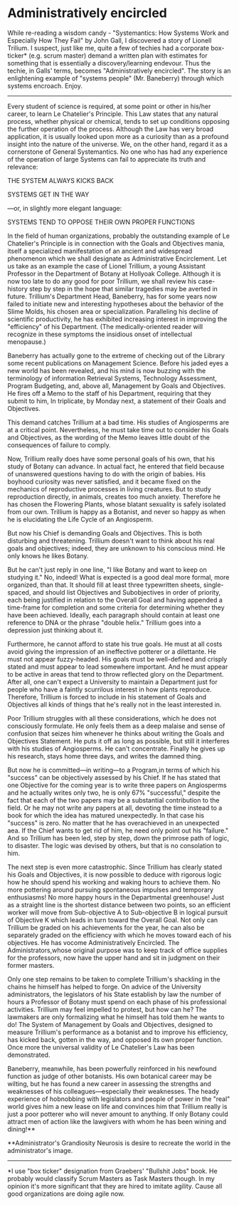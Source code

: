 # Administratively encircled

While re-reading a wisdom candy - "Systemantics: How Systems Work and Especially How They Fail" by John Gall, I discovered a story of Lionell Trilium. I suspect, just like me, quite a few of techies had a corporate box-ticker* (e.g. scrum master) demand a written plan with estimates for something that is essentially a discovery/learning endevour. Thus the techie, in Galls' terms, becomes "Administratively encircled". The story is an enlightening example of "systems people" (Mr. Baneberry) through which systems encroach. Enjoy.


-----------------------------------------------------------------------------------------------------------

 Every student of science is required, at some point or other in his/her career, to learn Le Chatelier's Principle. This Law states that any natural process, whether physical or chemical, tends to set up conditions opposing the further operation of the process. Although the Law has very broad application, it is usually looked upon more as a curiosity than as a profound insight into the nature of the universe. We, on the other hand, regard it as a cornerstone of General Systemantics. No one who has had any experience of the operation of large Systems can fail to appreciate its truth and relevance:

THE SYSTEM ALWAYS KICKS BACK  

SYSTEMS GET IN THE WAY  

—or, in slightly more elegant language:  

SYSTEMS TEND TO OPPOSE THEIR OWN PROPER FUNCTIONS  
   
   In the field of human organizations, probably the outstanding example of Le Chatelier's Principle is in connection with the Goals and Objectives mania, itself a specialized manifestation of an ancient and widespread phenomenon which we shall designate as Administrative Encirclement. Let us take as an example the case of Lionel Trillium, a young Assistant Professor in the Department of Botany at Hollyoak College. Although it is now too late to do any good for poor Trillium, we shall review his case-history step by step in the hope that similar tragedies may be averted in future. Trillium's Department Head, Baneberry, has for some years now failed to initiate new and interesting hypotheses about the behavior of the Slime Molds, his chosen area or specialization. Paralleling his decline of scientific productivity, he has exhibited increasing interest in improving the "efficiency" of his Department. (The medically-oriented reader will recognize in these symptoms the insidious onset of intellectual menopause.)  

Baneberry has actually gone to the extreme of checking out of the Library some recent publications on Management Science. Before his jaded eyes a new world has been revealed, and his mind is now buzzing with the terminology of information Retrieval Systems, Technology Assessment, Program Budgeting, and, above all, Management by Goals and Objectives. He fires off a Memo to the staff of his Department, requiring that they submit to him, In triplicate, by Monday next, a statement of their Goals and Objectives.  

This demand catches Trillium at a bad time. His studies of Angiosperms are at a critical point. Nevertheless, he must take time out to consider his Goals and Objectives, as the wording of the Memo leaves little doubt of the consequences of failure to comply. 

Now, Trillium really does have some personal goals of his own, that his study of Botany can advance. In actual fact, he entered that field because of unanswered questions having to do with the origin of babies. His boyhood curiosity was never satisfied, and it became fixed on the mechanics of reproductive processes in living creatures. But to study reproduction directly, in animals, creates too much anxiety. Therefore he has chosen the Flowering Plants, whose blatant sexuality is safely isolated from our own. Trillium is happy as a Botanist, and never so happy as when he is elucidating the Life Cycle of an Angiosperm.  

But now his Chief is demanding Goals and Objectives. This is both disturbing and threatening. Trillium doesn't want to think about his real goals and objectives; indeed, they are unknown to his conscious mind. He only knows he likes Botany.  

But he can't just reply in one line, "I like Botany and want to keep on studying it." No, indeed! What is expected is a good deal more formal, more organized, than that. It should fill at least three typewritten sheets, single-spaced, and should list Objectives and Subobjectives in order of priority, each being justified in relation to the Overall Goal and having appended a time-frame for completion and some criteria for determining whether they have been achieved. Ideally, each paragraph should contain at least one reference to DNA or the phrase "double helix." Trillium goes into a depression just thinking about it. 
 
Furthermore, he cannot afford to state his true goals. He must at all costs avoid giving the impression of an ineffective potterer or a dilettante. He must not appear fuzzy-headed. His goals must be well-defined and crisply stated and must appear to lead somewhere important. And he must appear to be active in areas that tend to throw reflected glory on the Department. After all, one can't expect a University to maintain a Department just for people who have a faintly scurrilous interest in how plants reproduce. Therefore, Trillium is forced to include in his statement of Goals and Objectives all kinds of things that he's really not in the least interested in. 

Poor Trillium struggles with all these considerations, which he does not consciously formulate. He only feels them as a deep malaise and sense of confusion that seizes him whenever he thinks about writing the Goals and Objectives Statement. He puts it off as long as possible, but still it interferes with his studies of Angiosperms. He can't concentrate. Finally he gives up his research, stays home three days, and writes the damned thing.  

But now he is committed—in writing—to a Program,in terms of which his "success" can be objectively assessed by his Chief. If he has stated that one Objective for the coming year is to write three papers on Angiosperms and he actually writes only two, he is only 67% "successful," despite the fact that each of the two papers may be a substantial contribution to the field. Or he may not write any papers at all, devoting the time instead to a book for which the idea has matured unexpectedly. In that case his "success" is zero. No matter that he has overachieved in an unexpected aea. If the Chief wants to get rid of him, he need only point out his "failure." And so Trillium has been led, step by step, down the primrose path of logic, to disaster. The logic was devised by others, but that is no consolation to him. 
  
The next step is even more catastrophic. Since Trillium has clearly stated his Goals and Objectives, it is now possible to deduce with rigorous logic how he should spend his working and waking hours to achieve them. No more pottering around pursuing spontaneous impulses and temporary enthusiasms! No more happy hours in the Departmental greenhouse! Just as a straight line is the shortest distance between two points, so an efficient worker will move from Sub-objective A to Sub-objective B in logical pursuit of Objective K which leads in turn toward the Overall Goal. Not only can Trillium be graded on his achievements for the year, he can also be separately graded on the efficiency with which he moves toward each of his objectives. He has vocome Administratively Encircled. The Administrators,whose original purpose was to keep track of office supplies for the professors, now have the upper hand and sit in judgment on their former masters.  

Only one step remains to be taken to complete Trillium's shackling in the chains he himself has helped to forge. On advice of the University administrators, the legislators of his State establish by law the number of hours a Professor of Botany must spend on each phase of his professional activities. Trillium may feel impelled to protest, but how can he? The lawmakers are only formalizing what he himself has told them he wants to do! The System of Management by Goals and Objectives, designed to measure Trillium's performance as a botanist and to improve his efficiency, has kicked back, gotten in the way, and opposed its own proper function. Once more the universal validity of Le Chatelier's Law has been demonstrated.  

Baneberry, meanwhile, has been powerfully reinforced in his newfound function as judge of other botanists. His own botanical career may be wilting, but he has found a new career in assessing the strengths and weaknesses of his colleagues—especially their weaknesses. The heady experience of hobnobbing with legislators and people of power in the "real" world gives him a new lease on life and convinces him that Trillium really is just a poor potterer who will never amount to anything. If only Botany could attract men of action like the lawgivers with whom he has been wining and dining!**  
  


**Administrator's Grandiosity Neurosis is desire to recreate the world in the administrator's image.


-----------------------------------------------------------------------------------------------------------

*I use "box ticker" designation from Graebers' "Bullshit Jobs" book. He probably would classify Scrum Masters as Task Masters though. In my opinion it's more significant that they are hired to imitate agility. Cause all good organizations are doing agile now.

